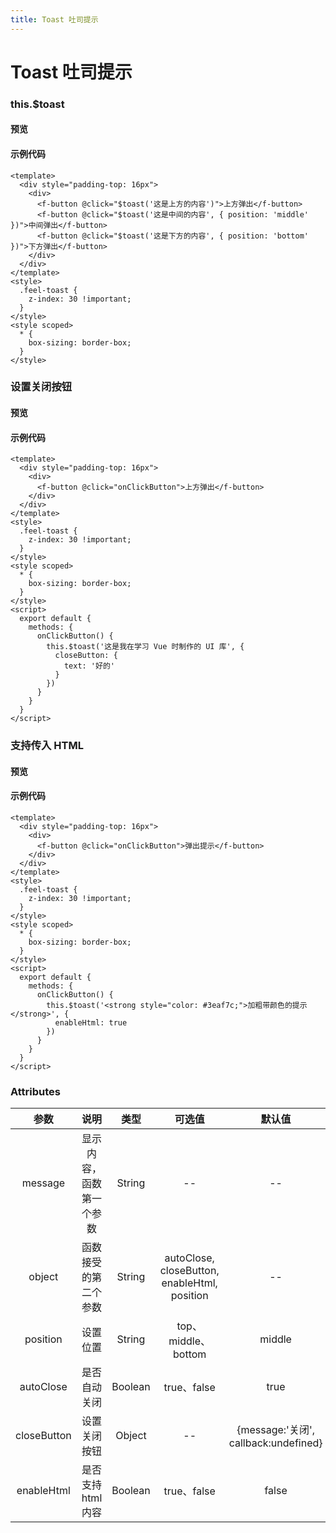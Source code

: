 ```yaml
---
title: Toast 吐司提示
---
```


# Toast 吐司提示

### this.$toast

#### 预览

<ClientOnly>
<toast-demo-1></toast-demo-1>
</ClientOnly>

#### 示例代码

```vue
<template>
  <div style="padding-top: 16px">
    <div>
      <f-button @click="$toast('这是上方的内容')">上方弹出</f-button>
      <f-button @click="$toast('这是中间的内容', { position: 'middle' })">中间弹出</f-button>
      <f-button @click="$toast('这是下方的内容', { position: 'bottom' })">下方弹出</f-button>
    </div>
  </div>
</template>
<style>
  .feel-toast {
    z-index: 30 !important;
  }
</style>
<style scoped>
  * {
    box-sizing: border-box;
  }
</style>
```

### 设置关闭按钮

#### 预览

<ClientOnly>
<toast-demo-2></toast-demo-2>
</ClientOnly>

#### 示例代码

```vue
<template>
  <div style="padding-top: 16px">
    <div>
      <f-button @click="onClickButton">上方弹出</f-button>
    </div>
  </div>
</template>
<style>
  .feel-toast {
    z-index: 30 !important;
  }
</style>
<style scoped>
  * {
    box-sizing: border-box;
  }
</style>
<script>
  export default {
    methods: {
      onClickButton() {
        this.$toast('这是我在学习 Vue 时制作的 UI 库', {
          closeButton: {
            text: '好的'
          }
        })
      }
    }
  }
</script>
```

### 支持传入 HTML

#### 预览

<ClientOnly>
<toast-demo-3></toast-demo-3>
</ClientOnly>

#### 示例代码

```vue
<template>
  <div style="padding-top: 16px">
    <div>
      <f-button @click="onClickButton">弹出提示</f-button>
    </div>
  </div>
</template>
<style>
  .feel-toast {
    z-index: 30 !important;
  }
</style>
<style scoped>
  * {
    box-sizing: border-box;
  }
</style>
<script>
  export default {
    methods: {
      onClickButton() {
        this.$toast('<strong style="color: #3eaf7c;">加粗带颜色的提示</strong>', {
          enableHtml: true
        })
      }
    }
  }
</script>
```

### Attributes

|    参数     |           说明           |  类型   |                    可选值                    |                默认值                |
| :---------: | :----------------------: | :-----: | :------------------------------------------: | :----------------------------------: |
|   message   | 显示内容，函数第一个参数 | String  |                      --                      |                  --                  |
|   object    |   函数接受的第二个参数   | String  | autoClose, closeButton, enableHtml, position |                  --                  |
|  position   |         设置位置         | String  |             top、middle、bottom              |                middle                |
|  autoClose  |       是否自动关闭       | Boolean |                 true、false                  |                 true                 |
| closeButton |       设置关闭按钮       | Object  |                      --                      | {message:'关闭', callback:undefined} |
| enableHtml  |    是否支持 html 内容    | Boolean |                 true、false                  |                false                 |
